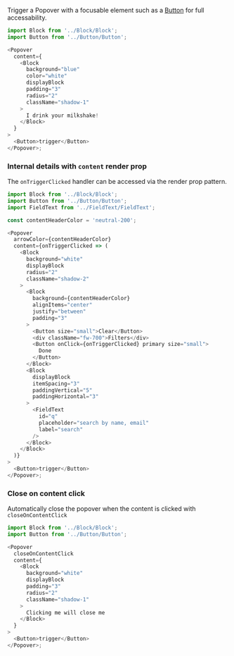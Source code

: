 Trigger a Popover with a focusable element such as a [Button](/#/Components/Button) for full accessability.

```js
import Block from '../Block/Block';
import Button from '../Button/Button';

<Popover
  content={
    <Block
      background="blue"
      color="white"
      displayBlock
      padding="3"
      radius="2"
      className="shadow-1"
    >
      I drink your milkshake!
    </Block>
  }
>
  <Button>trigger</Button>
</Popover>;
```

### Internal details with `content` render prop

The `onTriggerClicked` handler can be accessed via the render prop pattern.

```js
import Block from '../Block/Block';
import Button from '../Button/Button';
import FieldText from '../FieldText/FieldText';

const contentHeaderColor = 'neutral-200';

<Popover
  arrowColor={contentHeaderColor}
  content={onTriggerClicked => (
    <Block
      background="white"
      displayBlock
      radius="2"
      className="shadow-2"
    >
      <Block
        background={contentHeaderColor}
        alignItems="center"
        justify="between"
        padding="3"
      >
        <Button size="small">Clear</Button>
        <div className="fw-700">Filters</div>
        <Button onClick={onTriggerClicked} primary size="small">
          Done
        </Button>
      </Block>
      <Block
        displayBlock
        itemSpacing="3"
        paddingVertical="5"
        paddingHorizontal="3"
      >
        <FieldText
          id="q"
          placeholder="search by name, email"
          label="search"
        />
      </Block>
    </Block>
  )}
>
  <Button>trigger</Button>
</Popover>;
```

### Close on content click

Automatically close the popover when the content is clicked with `closeOnContentClick`

```js
import Block from '../Block/Block';
import Button from '../Button/Button';

<Popover
  closeOnContentClick
  content={
    <Block
      background="white"
      displayBlock
      padding="3"
      radius="2"
      className="shadow-1"
    >
      Clicking me will close me
    </Block>
  }
>
  <Button>trigger</Button>
</Popover>;
```
